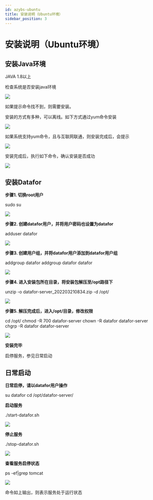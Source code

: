 ```yaml
---
id: azybs-ubuntu
title: 安装说明（Ubuntu环境）
sidebar_position: 3
---
```


# 安装说明（Ubuntu环境）
## 安装Java环境

JAVA 1.8以上

检查系统是否安装java环境

<div align="left"><img src="../../static/img/datafor/setup/image-20220829170101063.png"  /></div>           

如果提示命令找不到，则需要安装。

安装的方式有多种，可以离线。如下方式通过yum命令安装

 <div align="left"><img src="../../static/img/datafor/setup/image-20220829170113663.png"  /></div>

如果系统支持yum命令，且与互联网联通，则安装完成后，会提示

 <div align="left"><img src="../../static/img/datafor/setup/image-20220829170129151.png"  /></div>

安装完成后，执行如下命令，确认安装是否成功

<div align="left"><img src="../../static/img/datafor/setup/image-20220829170139506.png"  /></div>


## 安装Datafor

**步骤1. 切换root用户**

sudo su  

<div align="left"><img src="../../static/img/datafor/setup/image-20220829171526492.png"  /></div>

**步骤2. 创建datafor用户，并将用户密码也设置为datafor**

adduser datafor

<div align="left"><img src="../../static/img/datafor/setup/image-20220829171542736.png"  /></div>

**步骤3. 创建用户组，并将datafor用户添加到datafor用户组**

addgroup datafor
addgroup datafor datafor

<div align="left"><img src="../../static/img/datafor/setup/image-20220829171600582.png"  /></div>

**步骤4. 进入安装包所在目录，将安装包解压至/opt路径下**

unzip -o datafor-server_202203210834.zip -d /opt/

<div align="left"><img src="../../static/img/datafor/setup/image-20220829171613825.png"  /></div>

**步骤5. 解压完成后，进入/opt/目录，修改权限**

cd /opt/
chmod -R 700 datafor-server
chown -R datafor datafor-server
chgrp -R datafor datafor-server

<div align="left"><img src="../../static/img/datafor/setup/image-20220829171632512.png"  /></div>

**安装完毕**

启停服务，参见日常启动

## 日常启动

**日常启停，请以datafor用户操作**

su datafor
cd /opt/datafor-server/

**启动服务**

./start-datafor.sh

<div align="left"><img src="../../static/img/datafor/setup/image-20220829171648174.png"  /></div>

**停止服务**

./stop-datafor.sh

<div align="left"><img src="../../static/img/datafor/setup/image-20220829171701208.png"  /></div>

**查看服务启停状态**

ps -ef|grep tomcat

<div align="left"><img src="../../static/img/datafor/setup/image-20220829171716368.png"  /></div>

命令如上输出，则表示服务处于运行状态